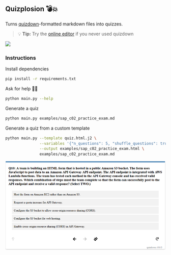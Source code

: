 ## Quizplosion 💣💥

Turns [quizdown](https://github.com/bonartm/quizdown-js)-formatted markdown files into quizzes.

> 💡 **Tip:** Try the [online editor](https://bonartm.github.io/quizdown-live-editor) if you never used quizdown

![](https://y.yarn.co/b57f4b7e-3308-49cd-ac7c-2053ba707883_text.gif)

### Instructions

Install dependencies

```bash
pip install -r requirements.txt
```

Ask for help 🙋‍♂️

```bash
python main.py --help
```

Generate a quiz

```bash
python main.py examples/sap_c02_practice_exam.md
```

Generate a quiz from a custom template

```bash
python main.py --template quiz.html.j2 \
               --variables '{"n_questions": 5, "shuffle_questions": true}' \
               --output examples/sap_c02_practice_exam.html \
               examples/sap_c02_practice_exam.md
```

![](images/question.png)